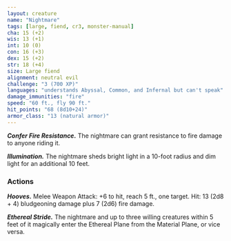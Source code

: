 ```yaml
---
layout: creature
name: "Nightmare"
tags: [large, fiend, cr3, monster-manual]
cha: 15 (+2)
wis: 13 (+1)
int: 10 (0)
con: 16 (+3)
dex: 15 (+2)
str: 18 (+4)
size: Large fiend
alignment: neutral evil
challenge: "3 (700 XP)"
languages: "understands Abyssal, Common, and Infernal but can't speak"
damage_immunities: "fire"
speed: "60 ft., fly 90 ft."
hit_points: "68 (8d10+24)"
armor_class: "13 (natural armor)"
---
```


***Confer Fire Resistance.*** The nightmare can grant resistance to fire damage to anyone riding it.

***Illumination.*** The nightmare sheds bright light in a 10-foot radius and dim light for an additional 10 feet.

### Actions

***Hooves.*** Melee Weapon Attack: +6 to hit, reach 5 ft., one target. Hit: 13 (2d8 + 4) bludgeoning damage plus 7 (2d6) fire damage.

***Ethereal Stride.*** The nightmare and up to three willing creatures within 5 feet of it magically enter the Ethereal Plane from the Material Plane, or vice versa.

